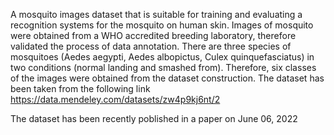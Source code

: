 A mosquito images dataset that is suitable for training and evaluating a recognition systems for the mosquito on human skin. Images of mosquito were obtained from a WHO accredited breeding laboratory, therefore validated the process of data annotation. There are three species of mosquitoes (Aedes aegypti,  Aedes albopictus, Culex quinquefasciatus) in two conditions (normal landing and smashed from). Therefore, six classes of the images were obtained from the dataset construction.
The dataset has been taken from the following link
https://data.mendeley.com/datasets/zw4p9kj6nt/2

The dataset has been recently poblished in a paper on June 06, 2022
